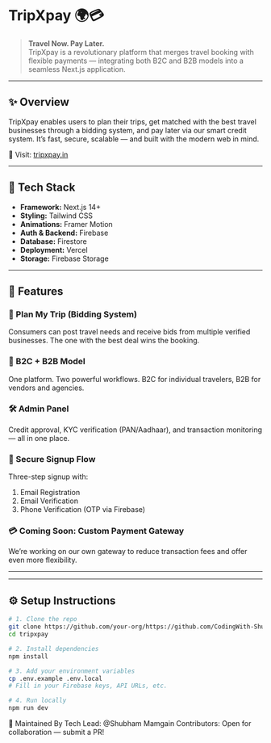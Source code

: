 # TripXpay 🌍💳

> **Travel Now. Pay Later.**  
TripXpay is a revolutionary platform that merges travel booking with flexible payments — integrating both B2C and B2B models into a seamless Next.js application.

---

## ✨ Overview

TripXpay enables users to plan their trips, get matched with the best travel businesses through a bidding system, and pay later via our smart credit system. It’s fast, secure, scalable — and built with the modern web in mind.

🔗 Visit: [tripxpay.in](https://tripxpay.in)

---

## 🔧 Tech Stack

- **Framework:** Next.js 14+
- **Styling:** Tailwind CSS
- **Animations:** Framer Motion
- **Auth & Backend:** Firebase
- **Database:** Firestore
- **Deployment:** Vercel
- **Storage:** Firebase Storage

---

## 🚀 Features

### 🎯 Plan My Trip (Bidding System)
Consumers can post travel needs and receive bids from multiple verified businesses. The one with the best deal wins the booking.

### 🔄 B2C + B2B Model
One platform. Two powerful workflows. B2C for individual travelers, B2B for vendors and agencies.

### 🛠 Admin Panel
Credit approval, KYC verification (PAN/Aadhaar), and transaction monitoring — all in one place.

### 🔐 Secure Signup Flow
Three-step signup with:
1. Email Registration
2. Email Verification
3. Phone Verification (OTP via Firebase)

### 💳 Coming Soon: Custom Payment Gateway
We’re working on our own gateway to reduce transaction fees and offer even more flexibility.

---

---

## ⚙️ Setup Instructions

```bash
# 1. Clone the repo
git clone https://github.com/your-org/https://github.com/CodingWith-Shubham/tripxpay-official-nextjs.git
cd tripxpay

# 2. Install dependencies
npm install

# 3. Add your environment variables
cp .env.example .env.local
# Fill in your Firebase keys, API URLs, etc.

# 4. Run locally
npm run dev

```
🧠 Maintained By
Tech Lead: @Shubham Mamgain
Contributors: Open for collaboration — submit a PR!

